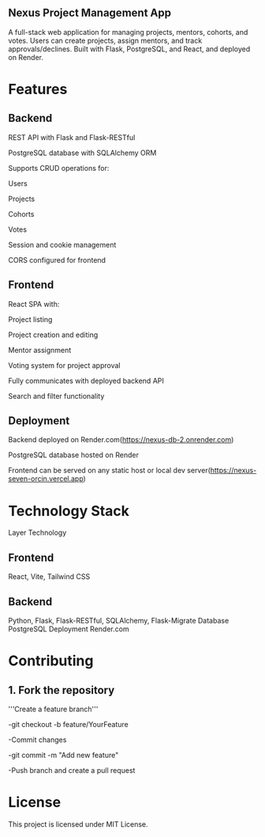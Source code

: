 ## Nexus Project Management App

A full-stack web application for managing projects, mentors, cohorts, and votes. Users can create projects, assign mentors, and track approvals/declines. Built with Flask, PostgreSQL, and React, and deployed on Render.

# Features
## Backend

REST API with Flask and Flask-RESTful

PostgreSQL database with SQLAlchemy ORM

Supports CRUD operations for:

Users

Projects

Cohorts

Votes

Session and cookie management

CORS configured for frontend

## Frontend

React SPA with:

Project listing

Project creation and editing

Mentor assignment

Voting system for project approval

Fully communicates with deployed backend API

Search and filter functionality


## Deployment

Backend deployed on Render.com(https://nexus-db-2.onrender.com)

PostgreSQL database hosted on Render

Frontend can be served on any static host or local dev server(https://nexus-seven-orcin.vercel.app)

# Technology Stack
Layer	Technology
## Frontend	
React, Vite, Tailwind CSS
## Backend
Python, Flask, Flask-RESTful, SQLAlchemy, Flask-Migrate
Database	PostgreSQL
Deployment	Render.com

# Contributing

## 1. Fork the repository

 '''Create a feature branch'''

 -git checkout -b feature/YourFeature


  -Commit changes

  -git commit -m "Add new feature"


   -Push branch and create a pull request

  # License

This project is licensed under MIT License.


